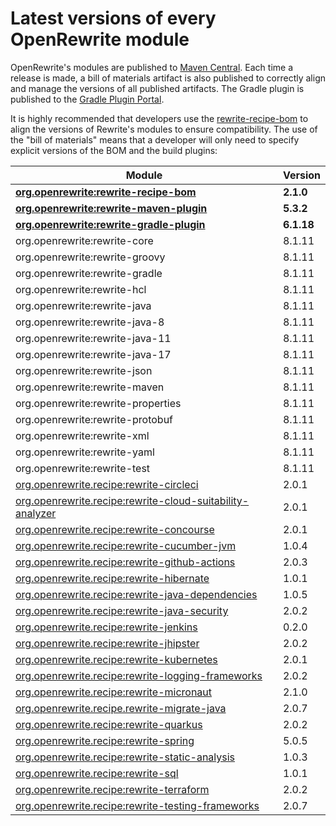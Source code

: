 # Latest versions of every OpenRewrite module

OpenRewrite's modules are published to [Maven Central](https://search.maven.org/search?q=org.openrewrite). Each time a release is made, a bill of materials artifact is also published to correctly align and manage the versions of all published artifacts. The Gradle plugin is published to the [Gradle Plugin Portal](https://plugins.gradle.org/plugin/org.openrewrite.rewrite).

It is highly recommended that developers use the [rewrite-recipe-bom](https://github.com/openrewrite/rewrite-recipe-bom) to align the versions of Rewrite's modules to ensure compatibility. The use of the "bill of materials" means that a developer will only need to specify explicit versions of the BOM and the build plugins:

| Module                                                                                                                          | Version    |
| --------------------------------------------------------------------------------------------------------------------------------| ---------- |
| [**org.openrewrite:rewrite-recipe-bom**](https://github.com/openrewrite/rewrite-recipe-bom)                                     | **2.1.0** |
| [**org.openrewrite:rewrite-maven-plugin**](https://github.com/openrewrite/rewrite-maven-plugin)                                 | **5.3.2** |
| [**org.openrewrite:rewrite-gradle-plugin**](https://github.com/openrewrite/rewrite-gradle-plugin)                               | **6.1.18** |
| org.openrewrite:rewrite-core                                                                                                    | 8.1.11     |
| org.openrewrite:rewrite-groovy                                                                                                  | 8.1.11     |
| org.openrewrite:rewrite-gradle                                                                                                  | 8.1.11     |
| org.openrewrite:rewrite-hcl                                                                                                     | 8.1.11     |
| org.openrewrite:rewrite-java                                                                                                    | 8.1.11     |
| org.openrewrite:rewrite-java-8                                                                                                  | 8.1.11     |
| org.openrewrite:rewrite-java-11                                                                                                 | 8.1.11     |
| org.openrewrite:rewrite-java-17                                                                                                 | 8.1.11     |
| org.openrewrite:rewrite-json                                                                                                    | 8.1.11     |
| org.openrewrite:rewrite-maven                                                                                                   | 8.1.11     |
| org.openrewrite:rewrite-properties                                                                                              | 8.1.11     |
| org.openrewrite:rewrite-protobuf                                                                                                | 8.1.11     |
| org.openrewrite:rewrite-xml                                                                                                     | 8.1.11     |
| org.openrewrite:rewrite-yaml                                                                                                    | 8.1.11     |
| org.openrewrite:rewrite-test                                                                                                    | 8.1.11     |
| [org.openrewrite.recipe:rewrite-circleci](https://github.com/openrewrite/rewrite-circleci)                                      | 2.0.1     |
| [org.openrewrite.recipe:rewrite-cloud-suitability-analyzer](https://github.com/openrewrite/rewrite-cloud-suitability-analyzer)  | 2.0.1     |
| [org.openrewrite.recipe:rewrite-concourse](https://github.com/openrewrite/rewrite-concourse)                                    | 2.0.1     |
| [org.openrewrite.recipe:rewrite-cucumber-jvm](https://github.com/openrewrite/rewrite-cucumber-jvm)                              | 1.0.4     |
| [org.openrewrite.recipe:rewrite-github-actions](https://github.com/openrewrite/rewrite-github-actions)                          | 2.0.3     |
| [org.openrewrite.recipe:rewrite-hibernate](https://github.com/openrewrite/rewrite-hibernate)                                    | 1.0.1     |
| [org.openrewrite.recipe:rewrite-java-dependencies](https://github.com/openrewrite/rewrite-java-dependencies)                    | 1.0.5     |
| [org.openrewrite.recipe:rewrite-java-security](https://github.com/openrewrite/rewrite-java-security)                            | 2.0.2     |
| [org.openrewrite.recipe:rewrite-jenkins](https://github.com/openrewrite/rewrite-jenkins)                                        | 0.2.0     |
| [org.openrewrite.recipe:rewrite-jhipster](https://github.com/openrewrite/rewrite-jhipster)                                      | 2.0.2     |
| [org.openrewrite.recipe:rewrite-kubernetes](https://github.com/openrewrite/rewrite-kubernetes)                                  | 2.0.1     |
| [org.openrewrite.recipe:rewrite-logging-frameworks](https://github.com/openrewrite/rewrite-logging-frameworks)                  | 2.0.2     |
| [org.openrewrite.recipe:rewrite-micronaut](https://github.com/openrewrite/rewrite-micronaut)                                    | 2.1.0     |
| [org.openrewrite.recipe.rewrite-migrate-java](https://github.com/openrewrite/rewrite-migrate-java)                              | 2.0.7     |
| [org.openrewrite.recipe:rewrite-quarkus](https://github.com/openrewrite/rewrite-quarkus)                                        | 2.0.2     |
| [org.openrewrite.recipe:rewrite-spring](https://github.com/openrewrite/rewrite-spring)                                          | 5.0.5     |
| [org.openrewrite.recipe:rewrite-static-analysis](https://github.com/openrewrite/rewrite-static-analysis)                        | 1.0.3     |
| [org.openrewrite.recipe:rewrite-sql](https://github.com/openrewrite/rewrite-sql)                                                | 1.0.1     |
| [org.openrewrite.recipe:rewrite-terraform](https://github.com/openrewrite/rewrite-terraform)                                    | 2.0.2     |
| [org.openrewrite.recipe:rewrite-testing-frameworks](https://github.com/openrewrite/rewrite-testing-frameworks)                  | 2.0.7     |
